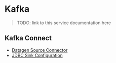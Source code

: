 # Kafka

> TODO: link to this service documentation here

## Kafka Connect

- [Datagen Source Connector](https://docs.confluent.io/kafka-connect-datagen/current/index.html)
- [JDBC Sink Configuration](https://docs.confluent.io/kafka-connectors/jdbc/current/sink-connector/sink_config_options.html)
